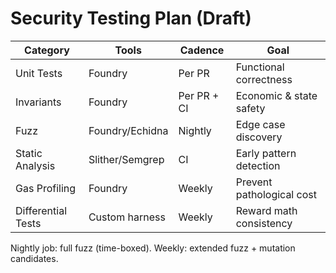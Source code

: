 # Security Testing Plan (Draft)

Category | Tools | Cadence | Goal
-------- | ----- | ------- | ----
Unit Tests | Foundry | Per PR | Functional correctness
Invariants | Foundry | Per PR + CI | Economic & state safety
Fuzz | Foundry/Echidna | Nightly | Edge case discovery
Static Analysis | Slither/Semgrep | CI | Early pattern detection
Gas Profiling | Foundry | Weekly | Prevent pathological cost
Differential Tests | Custom harness | Weekly | Reward math consistency

Nightly job: full fuzz (time-boxed). Weekly: extended fuzz + mutation candidates.